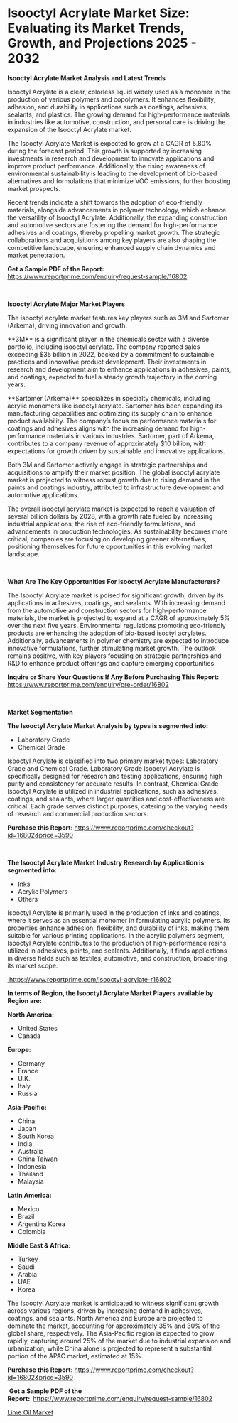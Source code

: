<p><h1>Isooctyl Acrylate Market Size: Evaluating its Market Trends, Growth, and Projections 2025 - 2032</h1></p><p><strong>Isooctyl Acrylate Market Analysis and Latest Trends</strong></p>
<p><p>Isooctyl Acrylate is a clear, colorless liquid widely used as a monomer in the production of various polymers and copolymers. It enhances flexibility, adhesion, and durability in applications such as coatings, adhesives, sealants, and plastics. The growing demand for high-performance materials in industries like automotive, construction, and personal care is driving the expansion of the Isooctyl Acrylate market.</p><p>The Isooctyl Acrylate Market is expected to grow at a CAGR of 5.80% during the forecast period. This growth is supported by increasing investments in research and development to innovate applications and improve product performance. Additionally, the rising awareness of environmental sustainability is leading to the development of bio-based alternatives and formulations that minimize VOC emissions, further boosting market prospects.</p><p>Recent trends indicate a shift towards the adoption of eco-friendly materials, alongside advancements in polymer technology, which enhance the versatility of Isooctyl Acrylate. Additionally, the expanding construction and automotive sectors are fostering the demand for high-performance adhesives and coatings, thereby propelling market growth. The strategic collaborations and acquisitions among key players are also shaping the competitive landscape, ensuring enhanced supply chain dynamics and market penetration.</p></p>
<p><strong>Get a Sample PDF of the Report:&nbsp;</strong> <a href="https://www.reportprime.com/enquiry/request-sample/16802?utm_campaign=3584&utm_medium=2&utm_source=Github&utm_content=ia&utm_term=18032025&utm_id=isooctyl-acrylate">https://www.reportprime.com/enquiry/request-sample/16802</a></p>
<p>&nbsp;</p>
<p><strong>Isooctyl Acrylate Major Market Players</strong></p>
<p><p>The isooctyl acrylate market features key players such as 3M and Sartomer (Arkema), driving innovation and growth. </p><p>**3M** is a significant player in the chemicals sector with a diverse portfolio, including isooctyl acrylate. The company reported sales exceeding $35 billion in 2022, backed by a commitment to sustainable practices and innovative product development. Their investments in research and development aim to enhance applications in adhesives, paints, and coatings, expected to fuel a steady growth trajectory in the coming years. </p><p>**Sartomer (Arkema)** specializes in specialty chemicals, including acrylic monomers like isooctyl acrylate. Sartomer has been expanding its manufacturing capabilities and optimizing its supply chain to enhance product availability. The company’s focus on performance materials for coatings and adhesives aligns with the increasing demand for high-performance materials in various industries. Sartomer, part of Arkema, contributes to a company revenue of approximately $10 billion, with expectations for growth driven by sustainable and innovative applications.</p><p>Both 3M and Sartomer actively engage in strategic partnerships and acquisitions to amplify their market position. The global isooctyl acrylate market is projected to witness robust growth due to rising demand in the paints and coatings industry, attributed to infrastructure development and automotive applications.</p><p>The overall isooctyl acrylate market is expected to reach a valuation of several billion dollars by 2028, with a growth rate fueled by increasing industrial applications, the rise of eco-friendly formulations, and advancements in production technologies. As sustainability becomes more critical, companies are focusing on developing greener alternatives, positioning themselves for future opportunities in this evolving market landscape.</p></p>
<p>&nbsp;</p>
<p><strong>What Are The Key Opportunities For Isooctyl Acrylate Manufacturers?</strong></p>
<p><p>The Isooctyl Acrylate market is poised for significant growth, driven by its applications in adhesives, coatings, and sealants. With increasing demand from the automotive and construction sectors for high-performance materials, the market is projected to expand at a CAGR of approximately 5% over the next five years. Environmental regulations promoting eco-friendly products are enhancing the adoption of bio-based isoctyl acrylates. Additionally, advancements in polymer chemistry are expected to introduce innovative formulations, further stimulating market growth. The outlook remains positive, with key players focusing on strategic partnerships and R&D to enhance product offerings and capture emerging opportunities.</p></p>
<p><strong>Inquire or Share Your Questions If Any Before Purchasing This Report:</strong> <a href="https://www.reportprime.com/enquiry/pre-order/16802?utm_campaign=3584&utm_medium=2&utm_source=Github&utm_content=ia&utm_term=18032025&utm_id=isooctyl-acrylate">https://www.reportprime.com/enquiry/pre-order/16802</a></p>
<p>&nbsp;</p>
<p><strong>Market Segmentation</strong></p>
<p><strong>The Isooctyl Acrylate Market Analysis by types is segmented into:</strong></p>
<p><ul><li>Laboratory Grade</li><li>Chemical Grade</li></ul></p>
<p><p>Isooctyl Acrylate is classified into two primary market types: Laboratory Grade and Chemical Grade. Laboratory Grade Isooctyl Acrylate is specifically designed for research and testing applications, ensuring high purity and consistency for accurate results. In contrast, Chemical Grade Isooctyl Acrylate is utilized in industrial applications, such as adhesives, coatings, and sealants, where larger quantities and cost-effectiveness are critical. Each grade serves distinct purposes, catering to the varying needs of research and commercial production sectors.</p></p>
<p><strong>Purchase this Report:&nbsp;</strong><a href="https://www.reportprime.com/checkout?id=16802&price=3590&utm_campaign=3584&utm_medium=2&utm_source=Github&utm_content=ia&utm_term=18032025&utm_id=isooctyl-acrylate">https://www.reportprime.com/checkout?id=16802&price=3590</a></p>
<p>&nbsp;</p>
<p><strong>The Isooctyl Acrylate Market Industry Research by Application is segmented into:</strong></p>
<p><ul><li>Inks</li><li>Acrylic Polymers</li><li>Others</li></ul></p>
<p><p>Isooctyl Acrylate is primarily used in the production of inks and coatings, where it serves as an essential monomer in formulating acrylic polymers. Its properties enhance adhesion, flexibility, and durability of inks, making them suitable for various printing applications. In the acrylic polymers segment, Isooctyl Acrylate contributes to the production of high-performance resins utilized in adhesives, paints, and sealants. Additionally, it finds applications in diverse fields such as textiles, automotive, and construction, broadening its market scope.</p></p>
<p><a href="https://www.reportprime.com/isooctyl-acrylate-r16802?utm_campaign=3584&utm_medium=2&utm_source=Github&utm_content=ia&utm_term=18032025&utm_id=isooctyl-acrylate">&nbsp;https://www.reportprime.com/isooctyl-acrylate-r16802</a></p>
<p><strong>In terms of Region, the Isooctyl Acrylate Market Players available by Region are:</strong></p>
<p>
    <p> <strong> North America: </strong>
        <ul>
            <li>United States</li>
            <li>Canada</li>
        </ul>
        </p> 
    <p> <strong> Europe: </strong>
        <ul>
            <li>Germany</li>
            <li>France</li>
            <li>U.K.</li>
            <li>Italy</li>
            <li>Russia</li>
        </ul>
        </p> 
    <p> <strong> Asia-Pacific: </strong>
        <ul>
            <li>China</li>
            <li>Japan</li>
            <li>South Korea</li>
            <li>India</li>
            <li>Australia</li>
            <li>China Taiwan</li>
            <li>Indonesia</li>
            <li>Thailand</li>
            <li>Malaysia</li>
        </ul>
        </p> 
    <p> <strong> Latin America: </strong>
        <ul>
            <li>Mexico</li>
            <li>Brazil</li>
            <li>Argentina Korea</li>
            <li>Colombia</li>
        </ul>
        </p> 
    <p> <strong> Middle East & Africa: </strong>
        <ul>
            <li>Turkey</li>
            <li>Saudi</li>
            <li>Arabia</li>
            <li>UAE</li>
            <li>Korea</li>
        </ul>
    </p>
    </p>
<p><p>The Isooctyl Acrylate market is anticipated to witness significant growth across various regions, driven by increasing demand in adhesives, coatings, and sealants. North America and Europe are projected to dominate the market, accounting for approximately 35% and 30% of the global share, respectively. The Asia-Pacific region is expected to grow rapidly, capturing around 25% of the market due to industrial expansion and urbanization, while China alone is projected to represent a substantial portion of the APAC market, estimated at 15%.</p></p>
<p><strong>Purchase this Report: </strong><a href="https://www.reportprime.com/checkout?id=16802&price=3590&utm_campaign=3584&utm_medium=2&utm_source=Github&utm_content=ia&utm_term=18032025&utm_id=isooctyl-acrylate">https://www.reportprime.com/checkout?id=16802&price=3590</a></p>
<p>&nbsp;<strong>Get a Sample PDF of the Report:&nbsp;&nbsp;</strong><a href="https://www.reportprime.com/enquiry/request-sample/16802?utm_campaign=3584&utm_medium=2&utm_source=Github&utm_content=ia&utm_term=18032025&utm_id=isooctyl-acrylate">https://www.reportprime.com/enquiry/request-sample/16802</a></p>
<p><strong></strong></p>
<p><p><a href="https://github.com/boyertrull4r/Market-Research-Report-List-1/blob/main/lime-oil-market.md?utm_campaign=3584&utm_medium=2&utm_source=Github&utm_content=ia&utm_term=18032025&utm_id=isooctyl-acrylate">Lime Oil Market</a></p></p>